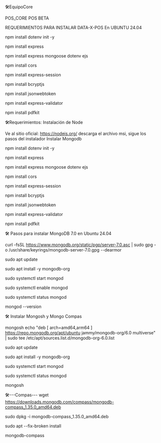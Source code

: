 
🛠️EquipoCore

POS_CORE
POS BETA

REQUERIMIENTOS PARA INSTALAR DATA-X-POS En UBUNTU 24.04 

npm install dotenv init -y

npm install express

npm install express mongoose dotenv ejs

npm install cors

npm install express-session

npm install bcryptjs

npm install jsonwebtoken

npm install express-validator

npm install pdfkit

🛠️Requerimientos:
Instalación de Node 

Ve al sitio oficial: https://nodejs.org/
descarga el archivo msi, sigue los pasos del instalador
Instalar Mongodb

npm install dotenv init -y

npm install express

npm install express mongoose dotenv ejs

npm install cors

npm install express-session

npm install bcryptjs

npm install jsonwebtoken

npm install express-validator

npm install pdfkit

🛠️ Pasos para instalar MongoDB 7.0 en Ubuntu 24.04

curl -fsSL https://www.mongodb.org/static/pgp/server-7.0.asc | sudo gpg -o /usr/share/keyrings/mongodb-server-7.0.gpg --dearmor

sudo apt update

sudo apt install -y mongodb-org

sudo systemctl start mongod

sudo systemctl enable mongod

sudo systemctl status mongod

mongod --version

🛠️ Instalar Mongosh y Mongo Compas 

mongosh
echo "deb [ arch=amd64,arm64 ] https://repo.mongodb.org/apt/ubuntu jammy/mongodb-org/6.0 multiverse" | sudo tee /etc/apt/sources.list.d/mongodb-org-6.0.list

sudo apt update

sudo apt install -y mongodb-org

sudo systemctl start mongod

sudo systemctl status mongod

mongosh

🛠️---Compas---
wget https://downloads.mongodb.com/compass/mongodb-compass_1.35.0_amd64.deb

sudo dpkg -i mongodb-compass_1.35.0_amd64.deb

sudo apt --fix-broken install

mongodb-compass








